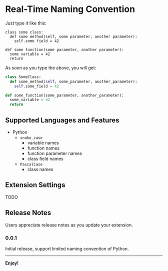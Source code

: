 # Real-Time Naming Convention

Just type it like this:
```
class some class:
  def some method(self, some parameter, another parameter):
    self.some field = 42

def some function(some parameter, another parameter):
  some variable = 42
  return
```
As soon as you type the above, you will get:
```python
class SomeClass:
  def some_method(self, some_parameter, another_parameter):
    self.some_field = 42

def some_function(some_parameter, another_parameter):
  some_variable = 42
  return
```

## Supported Languages and Features
* Python
  * `snake_case`
    * variable names
    * function names
    * function parameter names
    * class field names
  * `PascalCase`
    * class names

## Extension Settings
TODO

## Release Notes

Users appreciate release notes as you update your extension.

### 0.0.1

Initial release, support limited naming convention of Python.

---

**Enjoy!**
